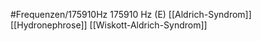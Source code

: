 #Frequenzen/175910Hz
175910 Hz (E)
[[Aldrich-Syndrom]]
[[Hydronephrose]]
[[Wiskott-Aldrich-Syndrom]]